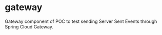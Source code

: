 # gateway

Gateway component of POC to test sending Server Sent Events through Spring Cloud Gateway.

